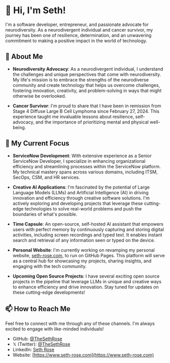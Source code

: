 # 👋 Hi, I'm Seth!

I'm a software developer, entrepreneur, and passionate advocate for neurodiversity. As a neurodivergent individual and cancer survivor, my journey has been one of resilience, determination, and an unwavering commitment to making a positive impact in the world of technology.

## 🌟 About Me

- **Neurodiversity Advocacy**: As a neurodivergent individual, I understand the challenges and unique perspectives that come with neurodiversity. My life's mission is to embrace the strengths of the neurodiverse community and create technology that helps us overcome challenges, fostering innovation, creativity, and problem-solving in ways that might otherwise be overlooked.

- **Cancer Survivor**: I'm proud to share that I have been in remission from Stage 4 Diffuse Large B Cell Lymphoma since February 27, 2024. This experience taught me invaluable lessons about resilience, self-advocacy, and the importance of prioritizing mental and physical well-being.

## 🔭 My Current Focus

- **ServiceNow Development**: With extensive experience as a Senior ServiceNow Developer, I specialize in enhancing organizational efficiency and streamlining processes within the ServiceNow platform. My technical mastery spans across various domains, including ITSM, SecOps, CSM, and HR services.

- **Creative AI Applications**: I'm fascinated by the potential of Large Language Models (LLMs) and Artificial Intelligence (AI) in driving innovation and efficiency through creative software solutions. I'm actively exploring and developing projects that leverage these cutting-edge technologies to solve real-world problems and push the boundaries of what's possible.

- **Time Capsule**: An open-source, self-hosted AI assistant that empowers users with perfect memory by continuously capturing and storing digital activities, including screen recordings and typed text. It enables instant search and retrieval of any information seen or typed on the device.

- **Personal Website**: I'm currently working on revamping my personal website, [seth-rose.com](http://www.seth-rose.com), to run on GitHub Pages. This platform will serve as a central hub for showcasing my projects, sharing insights, and engaging with the tech community.

- **Upcoming Open Source Projects**: I have several exciting open source projects in the pipeline that leverage LLMs in unique and creative ways to enhance efficiency and drive innovation. Stay tuned for updates on these cutting-edge developments!

## 📫 How to Reach Me

Feel free to connect with me through any of these channels. I'm always excited to engage with like-minded individuals!

- GitHub: [@TheSethRose](https://github.com/TheSethRose)
- 𝕏 (Twitter): [@TheSethRose](https://x.com/TheSethRose)
- LinkedIn: [Seth Rose](https://www.linkedin.com/in/sethlrose/)
- Website: [https://www.seth-rose.com](https://www.seth-rose.com)

